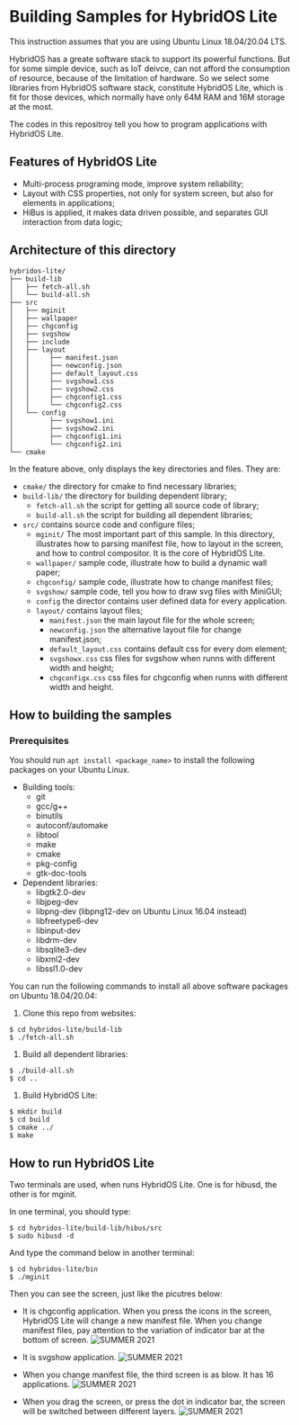 # Building Samples for HybridOS Lite

This instruction assumes that you are using Ubuntu Linux 18.04/20.04 LTS.

HybridOS has a greate software stack to support its powerful functions. But for some simple device, such as IoT deivce, can not afford the consumption of resource, because of the limitation of hardware. So we select some libraries from HybridOS software stack, constitute HybridOS Lite, which is fit for those devices, which normally have only 64M RAM and 16M storage at the most.

The codes in this repositroy tell you how to program applications with HybridOS Lite.

## Features of HybridOS Lite  

- Multi-process programing mode, improve system reliability;
- Layout with CSS properties, not only for system screen, but also for elements in applications;
- HiBus is applied, it makes data driven possible, and separates GUI interaction from data logic;

## Architecture of this directory  

```
hybridos-lite/
├── build-lib
│   ├── fetch-all.sh
│   └── build-all.sh
├── src
│   ├── mginit
│   ├── wallpaper
│   ├── chgconfig
│   ├── svgshow 
│   ├── include 
│   ├── layout
│   │     ├── manifest.json
│   │     ├── newconfig.json
│   │     ├── default_layout.css
│   │     ├── svgshow1.css
│   │     ├── svgshow2.css
│   │     ├── chgconfig1.css
│   │     └── chgconfig2.css
│   └── config
│         ├── svgshow1.ini
│         ├── svgshow2.ini
│         ├── chgconfig1.ini
│         └── chgconfig2.ini
└── cmake 
```

In the feature above, only displays the key directories and files. They are:

- `cmake/` the directory for cmake to find necessary libraries;
- `build-lib/` the directory for building dependent library;
  - `fetch-all.sh` the script for getting all source code of library;
  - `build-all.sh` the script for building all dependent libraries;
- `src/` contains source code and configure files;
  - `mginit/` The most important part of this sample. In this directory, illustrates how to parsing manifest file, how to layout in the screen, and how to control compositor. It is the core of HybridOS Lite.
  - `wallpaper/` sample code, illustrate how to build a dynamic wall paper;
  - `chgconfig/` sample code, illustrate how to change manifest files;
  - `svgshow/` sample code, tell you how to draw svg files with MiniGUI;
  - `config` the director contains user defined data for every application. 
  - `layout/` contains layout files;
    - `manifest.json` the main layout file for the whole screen;
    - `newconfig.json` the alternative layout file for change manifest.json;
    - `default_layout.css` contains default css for every dom element;
    - `svgshowx.css` css files for svgshow when runns with different width and height;
    - `chgconfigx.css` css files for chgconfig when runns with different width and height.

## How to building the samples  

### Prerequisites

You should run `apt install <package_name>` to install the following packages on your Ubuntu Linux.

* Building tools:
   * git
   * gcc/g++
   * binutils
   * autoconf/automake
   * libtool
   * make
   * cmake
   * pkg-config
   * gtk-doc-tools
* Dependent libraries:
   * libgtk2.0-dev
   * libjpeg-dev
   * libpng-dev (libpng12-dev on Ubuntu Linux 16.04 instead)
   * libfreetype6-dev
   * libinput-dev
   * libdrm-dev
   * libsqlite3-dev
   * libxml2-dev
   * libssl1.0-dev

You can run the following commands to install all above software packages on Ubuntu 18.04/20.04:

1. Clone this repo from websites:

```
$ cd hybridos-lite/build-lib
$ ./fetch-all.sh
```

1. Build all dependent libraries:

```
$ ./build-all.sh
$ cd ..
```

1. Build HybridOS Lite:

```
$ mkdir build
$ cd build
$ cmake ../
$ make
```

## How to run HybridOS Lite  

Two terminals are used, when runs HybridOS Lite. One is for hibusd, the other is for mginit.

In one terminal, you should type:

```
$ cd hybridos-lite/build-lib/hibus/src 
$ sudo hibusd -d
```

And type the command below in another terminal:
```
$ cd hybridos-lite/bin 
$ ./mginit
```

Then you can see the screen, just like the picutres below:

- It is chgconfig application. When you press the icons in the screen, HybridOS Lite will change a new manifest file. When you change manifest files, pay attention to the variation of indicator bar at the bottom of screen.
![SUMMER 2021](summer2021/figures/chgconfig.png)

- It is svgshow application. 
![SUMMER 2021](summer2021/figures/gear.png)

- When you change manifest file, the third screen is as blow. It has 16 applications.
![SUMMER 2021](summer2021/figures/multi.png)

- When you drag the screen, or press the dot in indicator bar, the screen will be switched between different layers.
![SUMMER 2021](summer2021/figures/drag.png)
